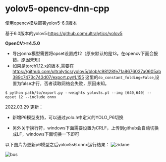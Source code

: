 # yolov5-opencv-dnn-cpp
使用opencv模块部署yolov5-6.0版本

基于6.0版本的yolov5:https://github.com/ultralytics/yolov5

**OpenCV>=4.5.0**

+ 导出onnx模型需要将opset设置成12（原来默认的是13，在opencv下面会报错，原因未知）</br>
+ 如果是torch1.12.x的版本,需要在
https://github.com/ultralytics/yolov5/blob/c98128fe71a8676037a0605ab389c7473c743d07/export.py#L155
这里的```do_constant_folding=False```,设置为false才行，否者读取网络会失败，原因未知。<br>
```
$ python path/to/export.py --weights yolov5s.pt --img [640,640] --opset 12 --include onnx
```
2022.03.29 更新：  

+ 新增P6模型支持，可以通过yolo.h中定义的YOLO_P6切换  

+ 另外关于换行符，windows下面需要设置为CRLF，上传到github会自动切换成LF，windows下面切换一下即可

以下图片为更新p6模型之后yolov5s6.onnx运行结果：
![zidane](https://user-images.githubusercontent.com/52729998/160559827-45572f7e-54e8-4653-b9be-6d287912b065.jpg)

![bus](https://user-images.githubusercontent.com/52729998/160559831-3ddf926d-b7c3-4687-bd57-26dd4d1cc055.jpg)
